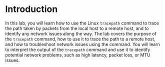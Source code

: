 # Introduction

In this lab, you will learn how to use the Linux `tracepath` command to trace the path taken by packets from the local host to a remote host, and to identify any network issues along the way. The lab covers the purpose of the `tracepath` command, how to use it to trace the path to a remote host, and how to troubleshoot network issues using the command. You will learn to interpret the output of the `tracepath` command and use it to identify potential network problems, such as high latency, packet loss, or MTU issues.

